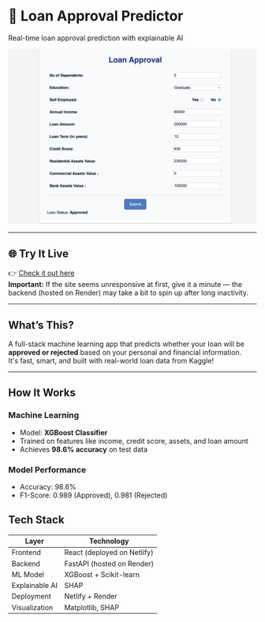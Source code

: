 # 💸 Loan Approval Predictor  
Real-time loan approval prediction with explainable AI

![App Screenshot](Loan_app_demo.png)

---

## 🌐 Try It Live  
👉 [Check it out here](https://loanproval-app.netlify.app/)  
**Important:** If the site seems unresponsive at first, give it a minute — the backend (hosted on Render) may take a bit to spin up after long inactivity.

---

## What’s This?

A full-stack machine learning app that predicts whether your loan will be **approved or rejected** based on your personal and financial information.  
It's fast, smart, and built with real-world loan data from Kaggle!

---

## How It Works

### Machine Learning
- Model: **XGBoost Classifier**
- Trained on features like income, credit score, assets, and loan amount
- Achieves **98.6% accuracy** on test data

### Model Performance
- Accuracy: 98.6%
- F1-Score: 0.989 (Approved), 0.981 (Rejected)

## Tech Stack

| Layer       | Technology      |
|-------------|------------------|
| Frontend    | React (deployed on Netlify) |
| Backend     | FastAPI (hosted on Render) |
| ML Model    | XGBoost + Scikit-learn |
| Explainable AI | SHAP |
| Deployment  | Netlify + Render |
| Visualization | Matplotlib, SHAP |

